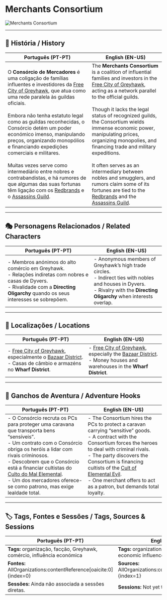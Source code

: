 # Merchants Consortium

![Merchants Consortium](assets/organization/org_blank.png)

---

## 📖 História / History

| **Português (PT-PT)** | **English (EN-US)** |
| --------------------- | ------------------- |
| O **Consórcio de Mercadores** é uma coligação de famílias influentes e investidores da [Free City of Greyhawk](free_city_of_greyhawk.md), que atua como uma rede paralela às guildas oficiais. <br><br> Embora não tenha estatuto legal como as guildas reconhecidas, o Consórcio detém um poder económico imenso, manipulando preços, organizando monopólios e financiando expedições comerciais e militares. <br><br> Muitas vezes serve como intermediário entre nobres e contrabandistas, e há rumores de que algumas das suas fortunas têm ligação com os [Redbrands](redbrands.md) e o [Assassins Guild](assassins_guild.md). | The **Merchants Consortium** is a coalition of influential families and investors in the [Free City of Greyhawk](free_city_of_greyhawk.md), acting as a network parallel to the official guilds. <br><br> Though it lacks the legal status of recognized guilds, the Consortium wields immense economic power, manipulating prices, organizing monopolies, and financing trade and military expeditions. <br><br> It often serves as an intermediary between nobles and smugglers, and rumors claim some of its fortunes are tied to the [Redbrands](redbrands.md) and the [Assassins Guild](assassins_guild.md). |

---

## 🎭 Personagens Relacionados / Related Characters

| **Português (PT-PT)** | **English (EN-US)** |
| --------------------- | ------------------- |
| - Membros anónimos do alto comércio em Greyhawk.<br>- Relações indiretas com nobres e casas de Dyvers.<br>- Rivalidade com a **Directing Oligarchy** quando os seus interesses se sobrepõem. | - Anonymous members of Greyhawk’s high trade circles.<br>- Indirect ties with nobles and houses in Dyvers.<br>- Rivalry with the **Directing Oligarchy** when interests overlap. |

---

## 📍 Localizações / Locations

| **Português (PT-PT)** | **English (EN-US)** |
| --------------------- | ------------------- |
| - [Free City of Greyhawk](free_city_of_greyhawk.md), especialmente o [Bazaar District](bazaar_district.md).<br>- Casas de câmbio e armazéns no **Wharf District**. | - [Free City of Greyhawk](free_city_of_greyhawk.md), especially the [Bazaar District](bazaar_district.md).<br>- Money houses and warehouses in the **Wharf District**. |

---

## 🧩 Ganchos de Aventura / Adventure Hooks

| **Português (PT-PT)** | **English (EN-US)** |
| --------------------- | ------------------- |
| - O Consórcio recruta os PCs para proteger uma caravana que transporta bens “sensíveis”.<br>- Um contrato com o Consórcio obriga os heróis a lidar com rivais criminosos.<br>- Descobrem que o Consórcio está a financiar cultistas do [Culto do Mal Elemental](docs/organizations/-/cults/cult_of_elemental_evil.md).<br>- Um dos mercadores oferece-se como patrono, mas exige lealdade total. | - The Consortium hires the PCs to protect a caravan carrying “sensitive” goods.<br>- A contract with the Consortium forces the heroes to deal with criminal rivals.<br>- The party discovers the Consortium is financing cultists of the [Cult of Elemental Evil](docs/organizations/-/cults/cult_of_elemental_evil.md).<br>- One merchant offers to act as a patron, but demands total loyalty. |

---

## 🏷️ Tags, Fontes e Sessões / Tags, Sources & Sessions

| **Português (PT-PT)** | **English (EN-US)** |
| --------------------- | ------------------- |
| **Tags:** organização, facção, Greyhawk, comércio, influência económica | **Tags:** organization, faction, Greyhawk, trade, economic influence |
| **Fontes:** AllOrganizations:contentReference[oaicite:0]{index=0} | **Sources:** AllOrganizations:contentReference[oaicite:1]{index=1} |
| **Sessões:** Ainda não associada a sessões diretas. | **Sessions:** Not yet tied to direct sessions. |
